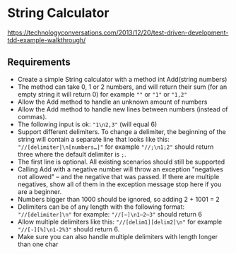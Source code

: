 
# String Calculator

https://technologyconversations.com/2013/12/20/test-driven-development-tdd-example-walkthrough/

## Requirements

* Create a simple String calculator with a method int Add(string numbers)
* The method can take 0, 1 or 2 numbers, and will return their sum (for an empty string it will return 0) for example `""` or `"1"` or `"1,2"`
* Allow the Add method to handle an unknown amount of numbers
* Allow the Add method to handle new lines between numbers (instead of commas).
* The following input is ok: `"1\n2,3"` (will equal 6)
* Support different delimiters. To change a delimiter, the beginning of the string will contain a separate line that looks like this: `"//[delimiter]\n[numbers…]"` for example `"//;\n1;2"` should return three where the default delimiter is `;`.
* The first line is optional. All existing scenarios should still be supported
* Calling Add with a negative number will throw an exception "negatives not allowed" – and the negative that was passed. If there are multiple negatives, show all of them in the exception message stop here if you are a beginner.
* Numbers bigger than 1000 should be ignored, so adding 2 + 1001 = 2
* Delimiters can be of any length with the following format: `"//[delimiter]\n"` for example: `"//[—]\n1—2—3"` should return 6
* Allow multiple delimiters like this: `"//[delim1][delim2]\n"` for example `"//[-][%]\n1-2%3"` should return 6.
* Make sure you can also handle multiple delimiters with length longer than one char

